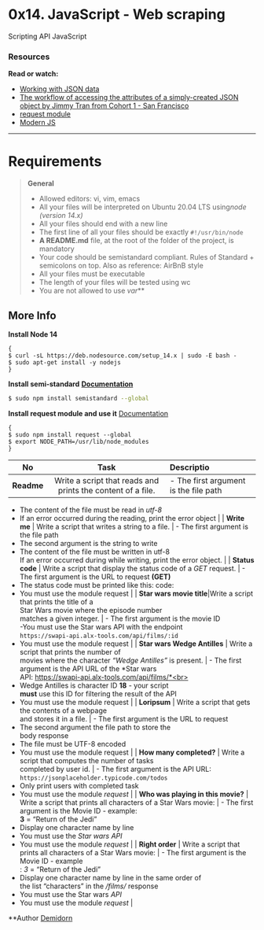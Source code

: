 # 0x14. JavaScript - Web scraping
Scripting  API  JavaScript

### Resources
__Read or watch:__
- [Working with JSON data](https://intranet.alxswe.com/rltoken/ONv-sSv-FA87Mc5rMZmO6A)
- [The workflow of accessing the attributes of a simply-created JSON object by Jimmy Tran from Cohort 1 - San Francisco](https://intranet.alxswe.com/rltoken/zm0h7FqpQCZZpPZqxxwLxA)
- [request module](https://intranet.alxswe.com/rltoken/goymbxGy-cTc5ZdKBTUcTQ)
- [Modern JS](https://intranet.alxswe.com/rltoken/j2PStAUtVPdXKwrrFxpt0g)
---
# Requirements
> **General**
> - Allowed editors: vi, vim, emacs
> - All your files will be interpreted on Ubuntu 20.04 LTS using*node (version 14.x)*
> - All your files should end with a new line
> - The first line of all your files should be exactly `#!/usr/bin/node`
> - **A README.md** file, at the root of the folder of the project, is mandatory
> - Your code should be semistandard compliant. Rules of Standard + semicolons on top. Also as reference: AirBnB style
> - All your files must be executable
> - The length of your files will be tested using wc
> - You are not allowed to use *var***


## More Info
**Install Node 14**
```
{
$ curl -sL https://deb.nodesource.com/setup_14.x | sudo -E bash -
$ sudo apt-get install -y nodejs
}
```
**Install semi-standard**
__[Documentation](https://intranet.alxswe.com/rltoken/GXh9DyGGivUB7pdq9Oqmzg)__
``` bash
$ sudo npm install semistandard --global
```
**Install request module and use it**
[Documentation](https://intranet.alxswe.com/rltoken/goymbxGy-cTc5ZdKBTUcTQ)
```
{
$ sudo npm install request --global
$ export NODE_PATH=/usr/lib/node_modules
}
```

| No | Task | Descriptio |
| -------- | :------------: | :---------- |
| **Readme**| Write a script that reads and prints the content of a file. | - The first argument is the file path<br>
- The content of the file must be read in *utf-8*<br>
- If an error occurred during the reading, print the error object |
| **Write me** | Write a script that writes a string to a file. | - The first argument is the file path<br>
- The second argument is the string to write<br>
- The content of the file must be written in utf-8<br>
If an error occurred during while writing, print the error object. |
| **Status code** | Write a script that display the status code of a *GET* request. | - The first argument is the URL to request __(GET)__<br>
- The status code must be printed like this: code: *<status code>*<br>
- You must use the module request |
| **Star wars movie title**|Write a script that prints the title of a <br>Star Wars movie where the episode number <br>matches a given integer. | - The first argument is the movie ID<br>
-You must use the Star wars API with the endpoint <br> `https://swapi-api.alx-tools.com/api/films/:id`<br>
- You must use the module request |
| **Star wars Wedge Antilles** | Write a script that prints the number of <br>movies where the character *“Wedge Antilles”* is present. | - The first argument is the API URL of the *Star wars<br> API: https://swapi-api.alx-tools.com/api/films/*<br>
- Wedge Antilles is character ID __18__ - your script <br>**must** use this ID for filtering the result of the API<br>
- You must use the module request |
| **Loripsum** | Write a script that gets the contents of a webpage <br>and stores it in a file. | - The first argument is the URL to request<br>
- The second argument the file path to store the<br>body response<br>
- The file must be UTF-8 encoded<br>
- You must use the module request |
| **How many completed?** | Write a script that computes the number of tasks<br> completed by user id. | - The first argument is the API URL: <br>`https://jsonplaceholder.typicode.com/todos`<br>
- Only print users with completed task<br>
- You must use the module *request* |
| **Who was playing in this movie?** | Write a script that prints all characters of a Star Wars movie: | - The first argument is the Movie ID - example: <br>__3__ = “Return of the Jedi”<br>
- Display one character name by line<br>
- You must use the *Star wars API*<br>
- You must use the module *request* |
| **Right order** | Write a script that prints all characters of a Star Wars movie: | - The first argument is the Movie ID - example<br>: *3* = “Return of the Jedi”<br>
- Display one character name by line in the same order of<br> the list “characters” in the */films/* response<br>
- You must use the Star wars *API*<br>
- You must use the module *request* |

**Author [Demidorn](https://github.com/Demidorn/alx-higher_level_programming/0x14-javascript-web_scraping)
